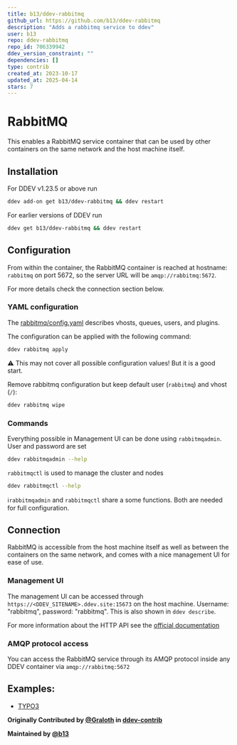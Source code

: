 ```yaml
---
title: b13/ddev-rabbitmq
github_url: https://github.com/b13/ddev-rabbitmq
description: "Adds a rabbitmq service to ddev"
user: b13
repo: ddev-rabbitmq
repo_id: 706339942
ddev_version_constraint: ""
dependencies: []
type: contrib
created_at: 2023-10-17
updated_at: 2025-04-14
stars: 7
---
```


# RabbitMQ

This enables a RabbitMQ service container that can be used by other containers on the same network and the host 
machine itself.

## Installation

For DDEV v1.23.5 or above run

```bash
ddev add-on get b13/ddev-rabbitmq && ddev restart
```

For earlier versions of DDEV run

```bash
ddev get b13/ddev-rabbitmq && ddev restart
```

## Configuration

From within the container, the RabbitMQ container is reached at hostname: `rabbitmq` on port 5672, so
the server URL will be `amqp://rabbitmq:5672`.

For more details check the connection section below.

### YAML configuration

The [rabbitmq/config.yaml](https://github.com/b13/ddev-rabbitmq/blob/main/rabbitmq/config.yaml) describes
vhosts, queues, users, and plugins.

The configuration can be applied with the following command:

```bash
ddev rabbitmq apply
```

:warning: This may not cover all possible configuration values! But it is a good start.

Remove rabbitmq configuration but keep default user (`rabbitmq`) and vhost (`/`):

```bash
ddev rabbitmq wipe
```

### Commands

Everything possible in Management UI can be done using `rabbitmqadmin`.
User and password are set 

```bash
ddev rabbitmqadmin --help
```

`rabbitmqctl` is used to manage the cluster and nodes

```bash
ddev rabbitmqctl --help
```

ℹ️`rabbitmqadmin` and `rabbitmqctl` share a some functions. Both are needed for full configuration.

## Connection

RabbitMQ is accessible from the host machine itself as well as between the containers on the same network, and comes 
with a nice management UI for ease of use.

### Management UI

The management UI can be accessed through `https://<DDEV_SITENAME>.ddev.site:15673` on the host machine. 
Username: "rabbitmq", password: "rabbitmq". This is also shown in `ddev describe`.

For more information about the HTTP API see the [official documentation](https://rawcdn.githack.com/rabbitmq/rabbitmq-server/v3.12.6/deps/rabbitmq_management/priv/www/api/index.html)

### AMQP protocol access

You can access the RabbitMQ service through its AMQP protocol inside any DDEV container via `amqp://rabbitmq:5672`

## Examples:

* [TYPO3](https://github.com/b13/ddev-rabbitmq/blob/main/USAGE.md)


**Originally Contributed by [@Graloth](https://github.com/Graloth) in [ddev-contrib](https://github.com/ddev/ddev-contrib/tree/master/docker-compose-services/rabbitmq)**

**Maintained by [@b13](https://github.com/b13)**
